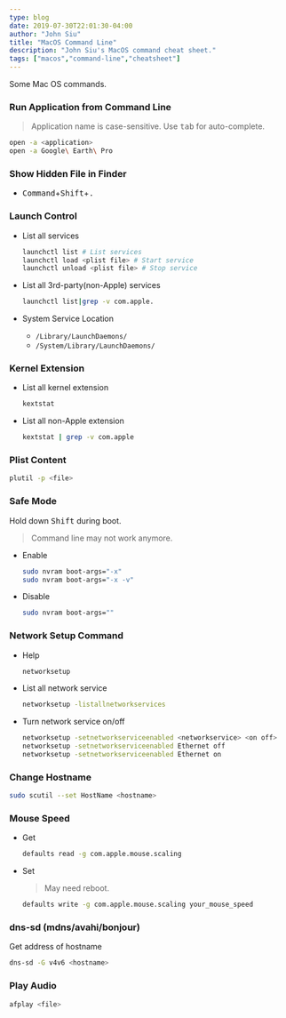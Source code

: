 ```yaml
---
type: blog
date: 2019-07-30T22:01:30-04:00
author: "John Siu"
title: "MacOS Command Line"
description: "John Siu's MacOS command cheat sheet."
tags: ["macos","command-line","cheatsheet"]
---
```

Some Mac OS commands.
<!--more-->

### Run Application from Command Line

> Application name is case-sensitive. Use <kbd>tab</kbd> for auto-complete.

```sh
open -a <application>
open -a Google\ Earth\ Pro
```

### Show Hidden File in Finder

- <kbd>Command</kbd>+<kbd>Shift</kbd>+<kbd>.</kbd>

### Launch Control

- List all services

  ```sh
  launchctl list # List services
  launchctl load <plist file> # Start service
  launchctl unload <plist file> # Stop service
  ```

- List all 3rd-party(non-Apple) services

  ```sh
  launchctl list|grep -v com.apple.
  ```

- System Service Location
  - `/Library/LaunchDaemons/`
  - `/System/Library/LaunchDaemons/`

### Kernel Extension

- List all kernel extension

  ```sh
  kextstat
  ```

- List all non-Apple extension

  ```sh
  kextstat | grep -v com.apple
  ```

### Plist Content

```sh
plutil -p <file>
```

### Safe Mode

Hold down <kbd>Shift</kbd> during boot.

> Command line may not work anymore.

- Enable

  ```sh
  sudo nvram boot-args="-x"
  sudo nvram boot-args="-x -v"
  ```

- Disable

  ```sh
  sudo nvram boot-args=""
  ```

### Network Setup Command

- Help

  ```sh
  networksetup
  ```

- List all network service

  ```sh
  networksetup -listallnetworkservices
  ```

- Turn network service on/off

  ```sh
  networksetup -setnetworkserviceenabled <networkservice> <on off>
  networksetup -setnetworkserviceenabled Ethernet off
  networksetup -setnetworkserviceenabled Ethernet on
  ```

### Change Hostname

```sh
sudo scutil --set HostName <hostname>
```

### Mouse Speed

- Get

  ```sh
  defaults read -g com.apple.mouse.scaling
  ```

- Set

  > May need reboot.

  ```sh
  defaults write -g com.apple.mouse.scaling your_mouse_speed
  ```

### dns-sd (mdns/avahi/bonjour)

Get address of hostname

```sh
dns-sd -G v4v6 <hostname>
```

### Play Audio

```sh
afplay <file>
```